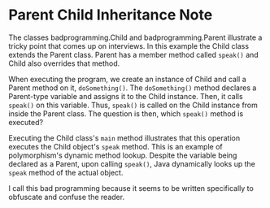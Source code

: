 # Parent Child Inheritance Note

The classes badprogramming.Child and badprogramming.Parent illustrate 
a tricky point that comes up on interviews. In this example the Child
class extends the Parent class. Parent has a member method called `speak()`
and Child also overrides that method.

When executing the program, we create an instance of Child and call
a Parent method on it, `doSomething()`. The `doSomething()` method declares
a Parent-type variable and assigns it to the Child instance. Then, it
calls `speak()` on this variable. Thus, `speak()` is called on the Child
instance from inside the Parent class. The question is then, which `speak()` 
method is executed?

Executing the Child class's `main` method illustrates that this operation
executes the Child object's `speak` method. This is an example of polymorphism's 
dynamic method lookup. Despite the variable being declared as a Parent, 
upon calling `speak()`, Java dynamically looks up the `speak` method of the 
actual object.

I call this bad programming because it seems to be written specifically to 
obfuscate and confuse the reader.

